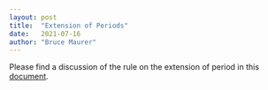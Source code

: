 ```yaml
---
layout: post
title:  "Extension of Periods"
date:   2021-07-16
author: "Bruce Maurer"
---
```


Please find a discussion of the rule on the extension of period in this [document](https://storage.googleapis.com/ohsaa-websites/rules/2021-extension-of-periods.pdf).
